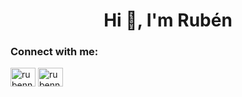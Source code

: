 <h1 align="center">Hi 👋, I'm Rubén</h1>
<h3 align="left">Connect with me:</h3>
<p align="left">
<a href="https://linkedin.com/in/rubennmg" target="blank"><img align="center" src="https://raw.githubusercontent.com/rahuldkjain/github-profile-readme-generator/master/src/images/icons/Social/linked-in-alt.svg" alt="rubennmg" height="30" width="40" /></a>
<a href="https://instagram.com/rubennmg" target="blank"><img align="center" src="https://raw.githubusercontent.com/rahuldkjain/github-profile-readme-generator/master/src/images/icons/Social/instagram.svg" alt="rubennmg" height="30" width="40" /></a>
</p>

